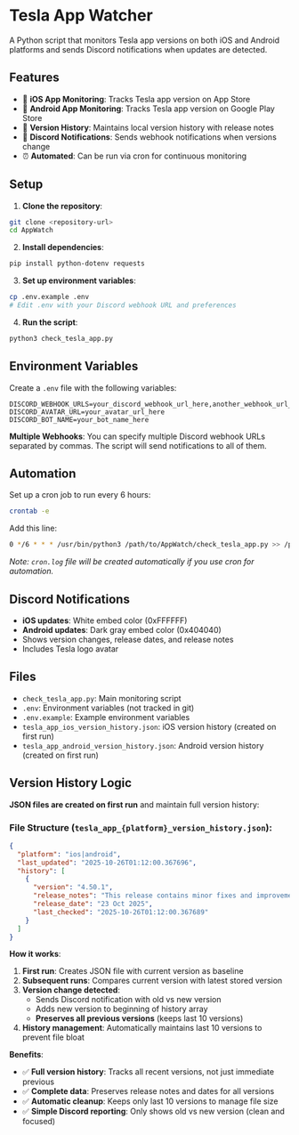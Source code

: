 # Tesla App Watcher

A Python script that monitors Tesla app versions on both iOS and Android platforms and sends Discord notifications when updates are detected.

## Features

- 🍎 **iOS App Monitoring**: Tracks Tesla app version on App Store
- 🤖 **Android App Monitoring**: Tracks Tesla app version on Google Play Store  
- 📱 **Version History**: Maintains local version history with release notes
- 🚨 **Discord Notifications**: Sends webhook notifications when versions change
- ⏰ **Automated**: Can be run via cron for continuous monitoring

## Setup

1. **Clone the repository**:
```bash
git clone <repository-url>
cd AppWatch
```

2. **Install dependencies**:
```bash
pip install python-dotenv requests
```

3. **Set up environment variables**:
```bash
cp .env.example .env
# Edit .env with your Discord webhook URL and preferences
```

4. **Run the script**:
```bash
python3 check_tesla_app.py
```

## Environment Variables

Create a `.env` file with the following variables:

```env
DISCORD_WEBHOOK_URLS=your_discord_webhook_url_here,another_webhook_url_here
DISCORD_AVATAR_URL=your_avatar_url_here
DISCORD_BOT_NAME=your_bot_name_here
```

**Multiple Webhooks**: You can specify multiple Discord webhook URLs separated by commas. The script will send notifications to all of them.

## Automation

Set up a cron job to run every 6 hours:

```bash
crontab -e
```

Add this line:
```bash
0 */6 * * * /usr/bin/python3 /path/to/AppWatch/check_tesla_app.py >> /path/to/AppWatch/cron.log 2>&1
```

*Note: `cron.log` file will be created automatically if you use cron for automation.*

## Discord Notifications

- **iOS updates**: White embed color (0xFFFFFF)
- **Android updates**: Dark gray embed color (0x404040)
- Shows version changes, release dates, and release notes
- Includes Tesla logo avatar

## Files

- `check_tesla_app.py`: Main monitoring script
- `.env`: Environment variables (not tracked in git)
- `.env.example`: Example environment variables
- `tesla_app_ios_version_history.json`: iOS version history (created on first run)
- `tesla_app_android_version_history.json`: Android version history (created on first run)

## Version History Logic

**JSON files are created on first run** and maintain full version history:

### File Structure (`tesla_app_{platform}_version_history.json`):
```json
{
  "platform": "ios|android",
  "last_updated": "2025-10-26T01:12:00.367696",
  "history": [
    {
      "version": "4.50.1",
      "release_notes": "This release contains minor fixes and improvements.",
      "release_date": "23 Oct 2025",
      "last_checked": "2025-10-26T01:12:00.367689"
    }
  ]
}
```

**How it works**:
1. **First run**: Creates JSON file with current version as baseline
2. **Subsequent runs**: Compares current version with latest stored version
3. **Version change detected**: 
   - Sends Discord notification with old vs new version
   - Adds new version to beginning of history array
   - **Preserves all previous versions** (keeps last 10 versions)
4. **History management**: Automatically maintains last 10 versions to prevent file bloat

**Benefits**:
- ✅ **Full version history**: Tracks all recent versions, not just immediate previous
- ✅ **Complete data**: Preserves release notes and dates for all versions
- ✅ **Automatic cleanup**: Keeps only last 10 versions to manage file size
- ✅ **Simple Discord reporting**: Only shows old vs new version (clean and focused)